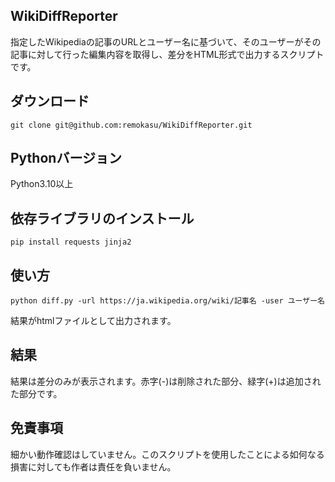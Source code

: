 
## WikiDiffReporter
指定したWikipediaの記事のURLとユーザー名に基づいて、そのユーザーがその記事に対して行った編集内容を取得し、差分をHTML形式で出力するスクリプトです。

## ダウンロード
```
git clone git@github.com:remokasu/WikiDiffReporter.git
```

## Pythonバージョン
Python3.10以上

## 依存ライブラリのインストール
```
pip install requests jinja2
```

## 使い方
```
python diff.py -url https://ja.wikipedia.org/wiki/記事名 -user ユーザー名
```

結果がhtmlファイルとして出力されます。

## 結果
結果は差分のみが表示されます。赤字(-)は削除された部分、緑字(+)は追加された部分です。

## 免責事項
細かい動作確認はしていません。このスクリプトを使用したことによる如何なる損害に対しても作者は責任を負いません。

